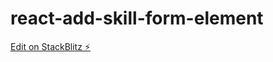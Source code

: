 # react-add-skill-form-element

[Edit on StackBlitz ⚡️](https://stackblitz.com/edit/react-contact-manager-4-gxnink)